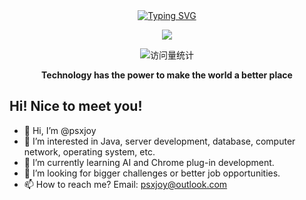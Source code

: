 
<div align="center">
  
  <!-- dynamic typing effect 动态打字效果 -->
  <div align="center">
    <a href="https://psxjoy.com/">
      <img src="https://readme-typing-svg.demolab.com?font=Fira+Code&pause=1000&random=false&width=435&lines=System.out.println(%22Hello+World!%22)&center=true" alt="Typing SVG" />
    </a>
  </div>

  <!-- knock code pictures 敲代码的图片 -->
  <img src="https://github-readme-stats.vercel.app/api?username=psxjoy" /><br>

  <!-- profile logo 个人资料徽标 -->
  <div align="center">
    <img src="https://komarev.com/ghpvc/?username=psxjoy&label=Views&color=0e75b6&style=flat" alt="访问量统计" />
  </div>
<p><b>Technology has the power to make the world a better place</b></p>
</div>

## Hi! Nice to meet you!

<!-- 个人简介 -->
- 👋 Hi, I’m @psxjoy
- 👀 I’m interested in Java, server development, database, computer network, operating system, etc.
- 🌱 I’m currently learning AI and Chrome plug-in development.
- 💞️ I’m looking for bigger challenges or better job opportunities.
- 📫 How to reach me? Email: psxjoy@outlook.com
